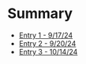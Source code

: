 # Summary
- [Entry 1 - 9/17/24](./entry_1.md)
- [Entry 2 - 9/20/24](./entry_2.md)
- [Entry 3 - 10/14/24](./entry_3.md)
